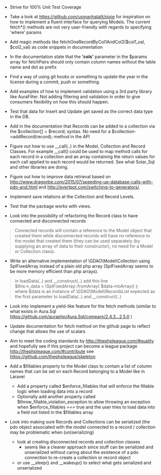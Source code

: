 * Strive for 100% Unit Test Coverage

* Take a look at https://github.com/usmanhalalit/pixie for inspiration on how to implement a fluent interface for querying Models. The current fetch*() methods are not very user-friendly with regards to specifying 'where' params

* Add magic methods like fetchOneRecordByCol1AndCol2($col1_val, $col2_val) as code snippets in documentation

* In the documentation state that the **'cols'** parameter in the $params array for fetchPairs should only contain column names without the table name and dot as prefix

* Find a way of using git hooks or something to update the year in the license during a commit, push or something.

* Add examples of how to implement validation using a 3rd party library like AuraFilter. Not adding filtering and validation in order to give consumers flexibility on how this should happen.

* Test that data for Insert and Update get saved as the correct data type in the DB.

* Add in the documentation that Records can be added to a collection via the $collection[] = $record; syntax. No need for a $collection->addRecord(record); method in the API

* Figure out how to use __call(..) in the Model, Collection and Record Classes. For example __call() could be used to map method calls for each record in a collection and an array containing the return values for each call applied to each record would be returned. See what Solar_Sql and other libraries are doing.

* Figure out how to improve data retrieval based on http://www.dragonbe.com/2015/07/speeding-up-database-calls-with-pdo-and.html and http://evertpot.com/switching-to-generators/.

* Implement save relations at the Collection and Record Levels.

* Test that the package works with views.

* Look into the possibility of refactoring the Record class to have connected and disconnected records
> Connected records will contain a reference to the Model object that created them while disconnected records will have no reference to the model that created them 
> (they can be used separately (by supplying an array of data to their constructor), no need for a Model or Collection class).

* Write an alternative implementation of \GDAO\Model\Collection using SplFixedArray instead of a plain old php array (SplFixedArray seems to be more memory efficient than php arrays). 
> in loadData(..) and __construct(..) add this line   
> $this->_data = \SplFixedArray::fromArray( $data->toArray() );   
> where $data is an instance of \GDAO\Model\RecordsList expected as the first parameter to loadData(..) and __construct(..) 

* Look into implement a yield-like feature for the fetch methods (similar to what exists in Aura.Sql https://github.com/auraphp/Aura.Sql/compare/2.4.3...2.5.0 )

* Update documentation for fetch method on the github page to reflect change that allows the use of scalars

* Aim to meet the coding standards by http://thephpleague.com/#quality and hopefully see if this project can become a league package http://thephpleague.com/#contribute see https://github.com/thephpleague/skeleton

* Add a $fillables property to the Model class to contain a list of column names that can be set on each Record belonging to a Model like in Laravel
    - Add a property called $enforce_fillables that will enforce the fillable logic when loading data into a record
    - Optionally add another property called $throw_fillable_violation_exception to allow throwing an exception when $enforce_fillables === true and the user tries to load data into a field not listed in the $fillables array

* Look into making sure Records and Collections can be serialized (the pdo object associated with the model connected to a record / collection may be problematic when (un)serializing)
    - look at creating disconnected records and collection classes
        - seems like a cleaner approach since stuff can be serialized and unserialized without caring about the existence of a pdo connection to re-create a collection or record object
    - or use __sleep() and __wakeup() to select what gets serialized and unserialized
